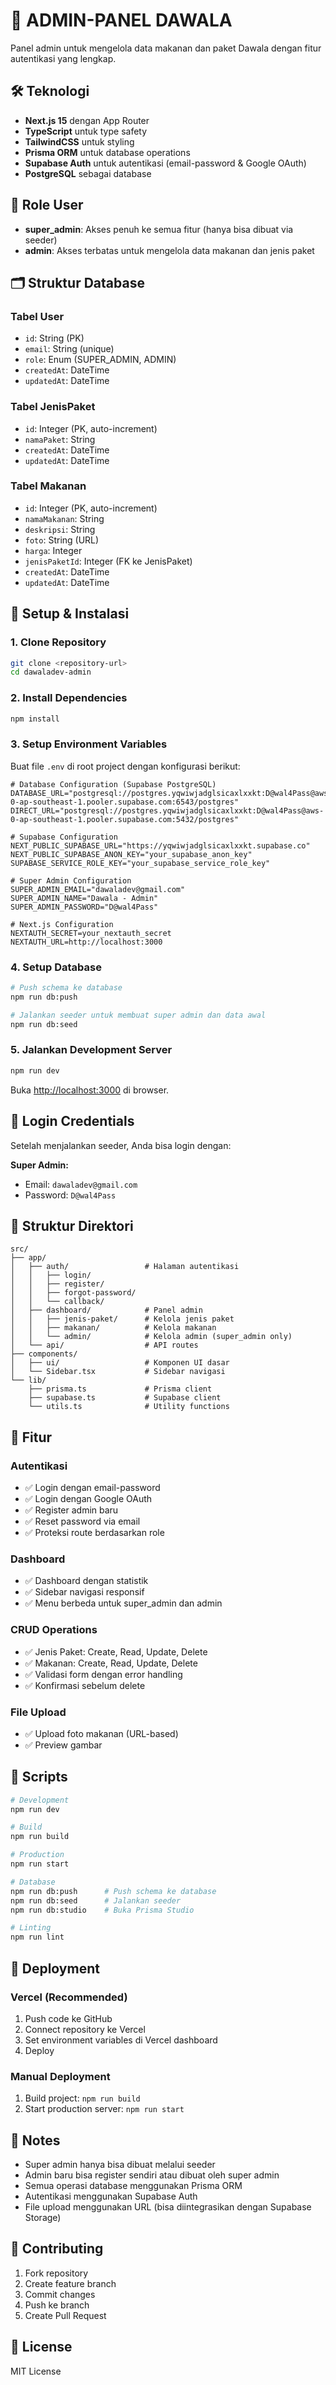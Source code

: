 # 🚀 ADMIN-PANEL DAWALA

Panel admin untuk mengelola data makanan dan paket Dawala dengan fitur autentikasi yang lengkap.

## 🛠️ Teknologi

- **Next.js 15** dengan App Router
- **TypeScript** untuk type safety
- **TailwindCSS** untuk styling
- **Prisma ORM** untuk database operations
- **Supabase Auth** untuk autentikasi (email-password & Google OAuth)
- **PostgreSQL** sebagai database

## 👥 Role User

- **super_admin**: Akses penuh ke semua fitur (hanya bisa dibuat via seeder)
- **admin**: Akses terbatas untuk mengelola data makanan dan jenis paket

## 🗂️ Struktur Database

### Tabel User
- `id`: String (PK)
- `email`: String (unique)
- `role`: Enum (SUPER_ADMIN, ADMIN)
- `createdAt`: DateTime
- `updatedAt`: DateTime

### Tabel JenisPaket
- `id`: Integer (PK, auto-increment)
- `namaPaket`: String
- `createdAt`: DateTime
- `updatedAt`: DateTime

### Tabel Makanan
- `id`: Integer (PK, auto-increment)
- `namaMakanan`: String
- `deskripsi`: String
- `foto`: String (URL)
- `harga`: Integer
- `jenisPaketId`: Integer (FK ke JenisPaket)
- `createdAt`: DateTime
- `updatedAt`: DateTime

## 🚀 Setup & Instalasi

### 1. Clone Repository
```bash
git clone <repository-url>
cd dawaladev-admin
```

### 2. Install Dependencies
```bash
npm install
```

### 3. Setup Environment Variables
Buat file `.env` di root project dengan konfigurasi berikut:

```env
# Database Configuration (Supabase PostgreSQL)
DATABASE_URL="postgresql://postgres.yqwiwjadglsicaxlxxkt:D@wal4Pass@aws-0-ap-southeast-1.pooler.supabase.com:6543/postgres"
DIRECT_URL="postgresql://postgres.yqwiwjadglsicaxlxxkt:D@wal4Pass@aws-0-ap-southeast-1.pooler.supabase.com:5432/postgres"

# Supabase Configuration
NEXT_PUBLIC_SUPABASE_URL="https://yqwiwjadglsicaxlxxkt.supabase.co"
NEXT_PUBLIC_SUPABASE_ANON_KEY="your_supabase_anon_key"
SUPABASE_SERVICE_ROLE_KEY="your_supabase_service_role_key"

# Super Admin Configuration
SUPER_ADMIN_EMAIL="dawaladev@gmail.com"
SUPER_ADMIN_NAME="Dawala - Admin"
SUPER_ADMIN_PASSWORD="D@wal4Pass"

# Next.js Configuration
NEXTAUTH_SECRET=your_nextauth_secret
NEXTAUTH_URL=http://localhost:3000
```

### 4. Setup Database
```bash
# Push schema ke database
npm run db:push

# Jalankan seeder untuk membuat super admin dan data awal
npm run db:seed
```

### 5. Jalankan Development Server
```bash
npm run dev
```

Buka [http://localhost:3000](http://localhost:3000) di browser.

## 🔐 Login Credentials

Setelah menjalankan seeder, Anda bisa login dengan:

**Super Admin:**
- Email: `dawaladev@gmail.com`
- Password: `D@wal4Pass`

## 📁 Struktur Direktori

```
src/
├── app/
│   ├── auth/                 # Halaman autentikasi
│   │   ├── login/
│   │   ├── register/
│   │   ├── forgot-password/
│   │   └── callback/
│   ├── dashboard/            # Panel admin
│   │   ├── jenis-paket/      # Kelola jenis paket
│   │   ├── makanan/          # Kelola makanan
│   │   └── admin/            # Kelola admin (super_admin only)
│   └── api/                  # API routes
├── components/
│   ├── ui/                   # Komponen UI dasar
│   └── Sidebar.tsx           # Sidebar navigasi
└── lib/
    ├── prisma.ts             # Prisma client
    ├── supabase.ts           # Supabase client
    └── utils.ts              # Utility functions
```

## 🎨 Fitur

### Autentikasi
- ✅ Login dengan email-password
- ✅ Login dengan Google OAuth
- ✅ Register admin baru
- ✅ Reset password via email
- ✅ Proteksi route berdasarkan role

### Dashboard
- ✅ Dashboard dengan statistik
- ✅ Sidebar navigasi responsif
- ✅ Menu berbeda untuk super_admin dan admin

### CRUD Operations
- ✅ Jenis Paket: Create, Read, Update, Delete
- ✅ Makanan: Create, Read, Update, Delete
- ✅ Validasi form dengan error handling
- ✅ Konfirmasi sebelum delete

### File Upload
- ✅ Upload foto makanan (URL-based)
- ✅ Preview gambar

## 🔧 Scripts

```bash
# Development
npm run dev

# Build
npm run build

# Production
npm run start

# Database
npm run db:push      # Push schema ke database
npm run db:seed      # Jalankan seeder
npm run db:studio    # Buka Prisma Studio

# Linting
npm run lint
```

## 🚀 Deployment

### Vercel (Recommended)
1. Push code ke GitHub
2. Connect repository ke Vercel
3. Set environment variables di Vercel dashboard
4. Deploy

### Manual Deployment
1. Build project: `npm run build`
2. Start production server: `npm run start`

## 📝 Notes

- Super admin hanya bisa dibuat melalui seeder
- Admin baru bisa register sendiri atau dibuat oleh super admin
- Semua operasi database menggunakan Prisma ORM
- Autentikasi menggunakan Supabase Auth
- File upload menggunakan URL (bisa diintegrasikan dengan Supabase Storage)

## 🤝 Contributing

1. Fork repository
2. Create feature branch
3. Commit changes
4. Push ke branch
5. Create Pull Request

## 📄 License

MIT License
